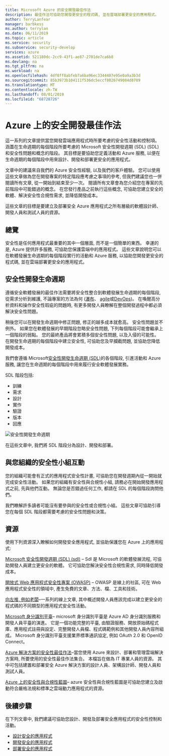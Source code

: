 ```yaml
---
title: Microsoft Azure 的安全開發最佳作法
description: 最佳作法可協助您開發更安全的程式碼, 並在雲端部署更安全的應用程式。
author: TerryLanfear
manager: barbkess
ms.author: terrylan
ms.date: 06/11/2019
ms.topic: article
ms.service: security
ms.subservice: security-develop
services: azure
ms.assetid: 521180dc-2cc9-43f1-ae87-2701de7ca6b8
ms.devlang: na
ms.tgt_pltfrm: na
ms.workload: na
ms.openlocfilehash: 4df8ff8abfeb7a6ba96ec3344407e95e0a9a3b3d
ms.sourcegitcommit: 85b3973b104111f536dc5eccf8026749084d8789
ms.translationtype: MT
ms.contentlocale: zh-TW
ms.lasthandoff: 08/01/2019
ms.locfileid: "68728726"
---
```

# <a name="secure-development-best-practices-on-azure"></a>Azure 上的安全開發最佳作法
這一系列的文章提供當您開發雲端應用程式時所要考慮的安全性活動和控制項。 涵蓋在生命週期的每個階段所要考慮的 Microsoft 安全性開發週期 (SDL) (SDL) 和安全性問題和概念的階段。 其目標是要協助您定義活動和 Azure 服務, 以便在生命週期的每個階段中用來設計、開發和部署更安全的應用程式。

文章中的建議來自我們的 Azure 安全性經驗, 以及我們的客戶體驗。 您可以使用這些文章做為您在開發專案的特定階段應考慮之事項的參考, 但我們建議您也一併閱讀所有文章, 從一開始到結束至少一次。 閱讀所有文章會為您介紹您在專案的先前階段中可能錯過的概念。 在您發行產品之前執行這些概念, 可協助您建立安全的軟體、解決安全性合規性需求, 並降低開發成本。

這些文章的目標是要建立及部署安全 Azure 應用程式之所有層級的軟體設計師、開發人員和測試人員的資源。

## <a name="overview"></a>總覽

安全性是任何應用程式最重要的其中一個層面, 而不是一個簡單的東西。 幸運的是, Azure 提供許多服務, 可協助您保護雲端中的應用程式。 這些文章說明您可以在軟體發展生命週期的每個階段實行的活動和 Azure 服務, 以協助您開發更安全的程式碼, 並在雲端部署更安全的應用程式。

## <a name="security-development-lifecycle"></a>安全性開發生命週期

遵循安全軟體發展的最佳作法需要將安全性整合到軟體發展生命週期的每個階段, 從需求分析到維護, 不論專案的方法為何 ([瀑布](https://en.wikipedia.org/wiki/Waterfall_model)、 [agile](https://en.wikipedia.org/wiki/Agile_software_development)或[DevOps](https://en.wikipedia.org/wiki/DevOps))。 在喚醒高分析資料和操作安全性瑕疵的問題時, 有更多開發人員瞭解在整個開發過程中都必須解決安全性問題。

稍後您可以在開發生命週期中修正問題, 修正的越多成本就愈高。 安全性問題並不例外。 如果您在軟體發展的早期階段忽略安全性問題, 下列每個階段可能會繼承上一個階段的弱點。 您的最終產品將會累積多個安全性問題, 以及入侵的可能性。 在開發生命週期的每個階段中建立安全性, 可協助您及早攔截問題, 並協助您降低開發成本。

我們會遵循 Microsoft[安全性開發生命週期 (SDL)](https://msdn.microsoft.com/library/windows/desktop/84aed186-1d75-4366-8e61-8d258746bopq.aspx)的各個階段, 引進活動和 Azure 服務, 讓您在生命週期的每個階段中用來履行安全軟體發展實務。

SDL 階段包括:

  - 訓練
  - 需求
  - 設計
  - 實作
  - 驗證
  - 版本
  - 回應

![安全性開發生命週期](./media/secure-dev-overview/01-sdl-phase.png)

在這些文章中, 我們將 SDL 階段分為設計、開發和部署。

## <a name="engage-your-organizations-security-team"></a>與您組織的安全性小組互動

您的組織可能會有正式的應用程式安全性計畫, 可協助您在開發週期內從一開始就完成安全性活動。 如果您的組織有安全性與合規性小組, 請務必在開始開發應用程式之前, 先與他們互動。 無論您是否錯過任何工作, 都請在 SDL 的每個階段詢問他們。

我們瞭解許多讀者可能沒有要參與的安全性或合規性小組。 這些文章可協助引導您在每個 SDL 階段都需要考慮的安全性問題和決策。

## <a name="resources"></a>資源

使用下列資源深入瞭解如何開發安全應用程式, 並協助保護您在 Azure 上的應用程式:

[Microsoft 安全性開發週期 (SDL) (sdl)](https://msdn.microsoft.com/library/windows/desktop/84aed186-1d75-4366-8e61-8d258746bopq.aspx) – Sdl 是 Microsoft 的軟體發展流程, 可協助開發人員建立更安全的軟體。 它可協助您解決安全性合規性需求, 同時降低開發成本。

[開放式 Web 應用程式安全性專案 (OWASP)](https://www.owasp.org/index.php/Main_Page) – OWASP 是線上的社區, 可在 Web 應用程式安全性的領域中, 產生免費的文章、方法、檔、工具和技術。

[向左推, 例如老闆](https://code.likeagirl.io/pushing-left-like-a-boss-part-1-80f1f007da95?WT.mc_id=docs-blog-tajanca)–一系列的線上文章, 其中概述開發人員應該完成以建立更安全的程式碼的不同類型的應用程式安全性活動。

[Microsoft 身分識別平臺](https://docs.microsoft.com/azure/active-directory/develop/)– microsoft 身分識別平臺是 Azure AD 身分識別服務和開發人員平臺的演進。 它是一個功能完整的平臺, 由驗證服務、開放原始碼程式庫、應用程式註冊與設定、完整開發人員檔、程式碼範例和其他開發人員內容所組成。 Microsoft 身分識別平臺支援業界標準通訊協定, 例如 OAuth 2.0 和 OpenID Connect。

[Azure 解決方案的安全性最佳作法](https://azure.microsoft.com/resources/security-best-practices-for-azure-solutions/)–當您使用 Azure 來設計、部署和管理雲端解決方案時, 所要使用的安全性最佳作法集合。 本檔旨在做為 IT 專業人員的資源。 其中可包括建置和部署安全 Azure 解決方案的設計人員、架構設計師、開發人員和測試人員。

[Azure 上的安全性與合規性藍圖](https://servicetrust.microsoft.com/ViewPage/BlueprintOverview)– azure 安全性與合規性藍圖是可協助您建立及啟動符合嚴格法規和標準之雲端動力應用程式的資源。

## <a name="next-steps"></a>後續步驟
在下列文章中, 我們建議可協助您設計、開發及部署安全應用程式的安全性控制和活動。

- [設計安全的應用程式](secure-design.md)
- [開發安全的應用程式](secure-develop.md)
- [部署安全的應用程式](secure-deploy.md)
